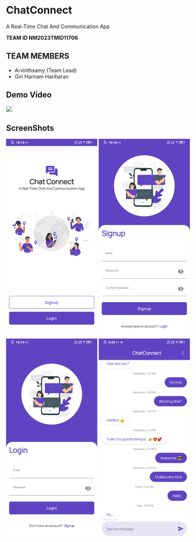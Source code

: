 # ChatConnect
A Real-Time Chat And Communication App


**TEAM ID NM2023TMID11706**

## TEAM MEMBERS
- Arvinthsamy (Team Lead)
- Giri
  Hariram
  Hariharan
  





<!-- <a href="https://drive.google.com/file/d/1djh24IByAQ2Cf2Pugnktq0W6tiAemefZ/view?usp=share_link">⬇️ Download APK 👈</a> -->

## Demo Video

[![](https://markdown-videos.deta.dev/youtube/aAKc_vb9YuI)](https://youtu.be/aAKc_vb9YuI)

<!-- <a href="https://drive.google.com/file/d/16KP3Cn-4_1VsnKmlmegA9Ada1DQnGngx/view?usp=share_link">⬇️ Download Video 👈</a> -->



<!-- <div align="left">
      <a href="https://www.youtube.com/watch?v=aAKc_vb9YuI">
         <img src="https://img.youtube.com/vi/aAKc_vb9YuI/0.jpg" style="width:60%;">
      </a>
</div> -->



## ScreenShots

<img alt="Authentication option screen" width="250px" src="OnboardingScreen.jpg" >        <img alt="Signup screen" width="250px" src="SignupScreen.jpg" >     <img alt="Login screen" width="250px" src="LoginScreen.jpg" >     <img alt="Chat screen" width="250px" src="ChatScreen.jpg" >   
